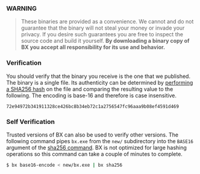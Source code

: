 ### WARNING

> These binaries are provided as a convenience. We cannot and do not guarantee that the binary will not steal your money or invade your privacy. If you desire such guarantees you are free to inspect the source code and build it yourself. **By downloading a binary copy of BX you accept all responsibility for its use and behavior.**

### Verification
You should verify that the binary you receive is the one that we published. The binary is a single file. Its authenticity can be determined by [performing a SHA256 hash](http://onlinemd5.com) on the file and comparing the resulting value to the following. The encoding is base-16 and therefore is case insensitive.
```
72e94972b341911328ce426bc8b34eb72c1a2756547fc96aaa9b08ef4591d469
```
### Self Verification
Trusted versions of BX can also be used to verify other versions. The following command pipes `bx.exe` from the `new/` subdirectory into the `BASE16` argument of the [sha256 command](bx-sha256). BX is not optimized for large hashing operations so this command can take a couple of minutes to complete.
```sh
$ bx base16-encode < new/bx.exe | bx sha256
```